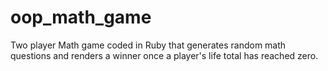 # oop_math_game
Two player Math game coded in Ruby that generates random math questions and renders a winner once a player's life total has reached zero.
